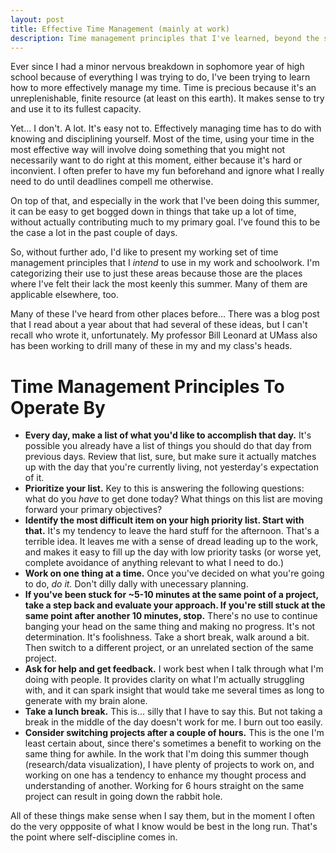 ```yaml
---
layout: post
title: Effective Time Management (mainly at work)
description: Time management principles that I've learned, beyond the standard "make a schedule."
---
```


Ever since I had a minor nervous breakdown in sophomore year of high school because of everything I was trying to do, I've been trying to learn how to more effectively manage my time. Time is precious because it's an unreplenishable, finite resource (at least on this earth). It makes sense to try and use it to its fullest capacity.

Yet... I don't. A lot. It's easy not to. Effectively managing time has to do with knowing and disciplining yourself. Most of the time, using your time in the most effective way will involve doing something that you might not necessarily want to do right at this moment, either because it's hard or inconvient. I often prefer to have my fun beforehand and ignore what I really need to do until deadlines compell me otherwise. 

On top of that, and especially in the work that I've been doing this summer, it can be easy to get bogged down in things that take up a lot of time, without actually contributing much to my primary goal. I've found this to be the case a lot in the past couple of days.

So, without further ado, I'd like to present my working set of time management principles that I *intend* to use in my work and schoolwork. I'm categorizing their use to just these areas because those are the places where I've felt their lack the most keenly this summer. Many of them are applicable elsewhere, too. 

Many of these I've heard from other places before... There was a blog post that I read about a year about that had several of these ideas, but I can't recall who wrote it, unfortunately. My professor Bill Leonard at UMass also has been working to drill many of these in my and my class's heads.



# Time Management Principles To Operate By

- **Every day, make a list of what you'd like to accomplish that day.** It's possible you already have a list of things you should do that day from previous days. Review that list, sure, but make sure it actually matches up with the day that you're currently living, not yesterday's expectation of it.
- **Prioritize your list.** Key to this is answering the following questions: what do you *have* to get done today? What things on this list are moving forward your primary objectives?
- **Identify the most difficult item on your high priority list. Start with that.** It's my tendency to leave the hard stuff for the afternoon. That's a terrible idea. It leaves me with a sense of dread leading up to the work, and makes it easy to fill up the day with low priority tasks (or worse yet, complete avoidance of anything relevant to what I need to do.)
- **Work on one thing at a time.** Once you've decided on what you're going to do, *do it.* Don't dilly dally with unecessary planning.
- **If you've been stuck for ~5-10 minutes at the same point of a project, take a step back and evaluate your approach. If you're still stuck at the same point after another 10 minutes, stop.** There's no use to continue banging your head on the same thing and making no progress. It's not determination. It's foolishness. Take a short break, walk around a bit. Then switch to a different project, or an unrelated section of the same project.
- **Ask for help and get feedback.** I work best when I talk through what I'm doing with people. It provides clarity on what I'm actually struggling with, and it can spark insight that would take me several times as long to generate with my brain alone.
- **Take a lunch break.** This is... silly that I have to say this. But not taking a break in the middle of the day doesn't work for me. I burn out too easily.
- **Consider switching projects after a couple of hours.** This is the one I'm least certain about, since there's sometimes a benefit to working on the same thing for awhile. In the work that I'm doing this summer though (research/data visualization), I have plenty of projects to work on, and working on one has a tendency to enhance my thought process and understanding of another. Working for 6 hours straight on the same project can result in going down the rabbit hole.

All of these things make sense when I say them, but in the moment I often do the very oppposite of what I know would be best in the long run. That's the point where self-discipline comes in.
